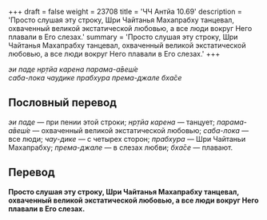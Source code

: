+++
draft = false
weight = 23708
title = 'ЧЧ Антйа 10.69'
description = 'Просто слушая эту строку, Шри Чайтанья Махапрабху танцевал, охваченный великой экстатической любовью, а все люди вокруг Него плавали в Его слезах.'
summary = 'Просто слушая эту строку, Шри Чайтанья Махапрабху танцевал, охваченный великой экстатической любовью, а все люди вокруг Него плавали в Его слезах.'
+++

_эи паде нр̣тйа карена парама-а̄веш́е  
саба-лока чаудике прабхура према-джале бха̄се_

## Пословный перевод

_эи_ _паде_ — при пении этой строки; _нр̣тйа_ _карена_ — танцует; _парама_\-_а̄веш́е_ — охваченный великой экстатической любовью; _саба_\-_лока_ — все люди; _чау_\-_дике_ — с четырех сторон; _прабхура_ — Шри Чайтаньи Махапрабху; _према_\-_джале_ — в слезах любви; _бха̄се_ — плавают.

## Перевод

**Просто слушая эту строку, Шри Чайтанья Махапрабху танцевал, охваченный великой экстатической любовью, а все люди вокруг Него плавали в Его слезах.**
